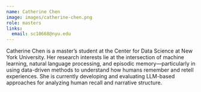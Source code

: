 ```yaml
---
name: Catherine Chen
image: images/catherine-chen.png
role: masters
links:
  email: sc10668@nyu.edu
---
```



Catherine Chen is a master’s student at the Center for Data Science at New York University. Her research interests lie at the intersection of machine learning, natural language processing, and episodic memory—particularly in using data-driven methods to understand how humans remember and retell experiences. She is currently developing and evaluating LLM-based approaches for analyzing human recall and narrative structure.
